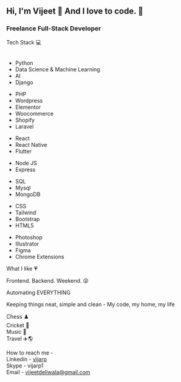 ## Hi, I'm Vijeet 👋 And I love to code. 👋

<!--
**vijarp/vijarp** is a ✨ _special_ ✨ repository because its `README.md` (this file) appears on your GitHub profile.

Here are some ideas to get you started:

- 🔭 I’m currently working on ...
- 🌱 I’m currently learning ...
- 👯 I’m looking to collaborate on ...
- 🤔 I’m looking for help with ...
- 💬 Ask me about ...
- 📫 How to reach me: ...
- 😄 Pronouns: ...
- ⚡ Fun fact: ...
-->

<h3>Freelance Full-Stack Developer</h3>

Tech Stack 💻
<BR><BR>

<ul>
  <li>Python</li>
  <li>Data Science & Machine Learning</li>
  <li>AI</li>
  <li>Django</li>

  </ul>
  <ul>
  <li>PHP</li>
  <li>Wordpress</li>
  <li>Elementor</li>
  <li>Woocommerce</li>
  <li>Shopify</li>
  <li>Laravel</li>
  </ul>
    <ul><li>React</li>
  <li>React Native</li>
  <li>Flutter</li>
    </ul>
    <ul><li>Node JS</li>
  <li>Express</li>
    </ul>
    <ul><li>SQL</li>
  <li>Mysql</li>
  <li>MongoDB</li></ul>

  <ul>
  <li>CSS</li>
  <li>Tailwind</li>
  <li>Bootstrap</li>
  <li>HTML5</li>
  </ul>
  <ul><li>Photoshop</li>
  <li>Illustrator</li>
  <li>Figma</li>
  <li>Chrome Extensions</li>
</ul>


What I like 💗

Frontend. Backend. Weekend. 😝

Automating EVERYTHING

Keeping things neat, simple and clean - My code, my home, my life

Chess ♟️<BR>
Cricket 🏏<BR>
Music 🎵<BR>
Travel ✈️🌎<BR>

How to reach me  - <BR>
Linkedin - <a href="https://www.linkedin.com/in/vijarp/">vijarp</a><BR>
Skype - vijarp1 <BR>
Email - vijeetdeliwala@gmail.com
